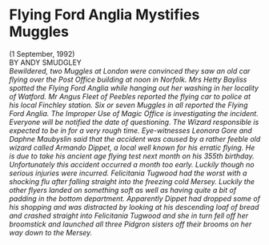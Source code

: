 # Flying Ford Anglia Mystifies Muggles  
(1 September, 1992)  
BY ANDY SMUDGLEY  
*Bewildered, two Muggles at London were convinced they saw an old car flying over the Post Office building at noon in Norfolk. Mrs Hetty Bayliss spotted the Flying Ford Anglia while hanging out her washing in her locality of Watford. Mr Angus Fleet of Peebles reported the flying car to police at his local Finchley station. Six or seven Muggles in all reported the Flying Ford Anglia. The Improper Use of Magic Office is investigating the incident. Everyone will be notified the date of questioning. The Wizard responsible is expected to be in for a very rough time. Eye-witnesses Leonora Gore and Daphne Maubyslin said that the accident was caused by a rather feeble old wizard called Armando Dippet, a local well known for his erratic flying. He is due to take his ancient age flying test next month on his 355th birthday. Unfortunately this accident occurred a month too early. Luckily though no serious injuries were incurred. Felicitania Tugwood had the worst with a shocking flu after falling straight into the freezing cold Mersey. Luckily the other flyers landed on something soft as well as having quite a bit of padding in the bottom department. Apparently Dippet had dropped some of his shopping and was distracted by looking at his descending loaf of bread and crashed straight into Felicitania Tugwood and she in turn fell off her broomstick and launched all three Pidgron sisters off their brooms on her way down to the Mersey.*  
  
